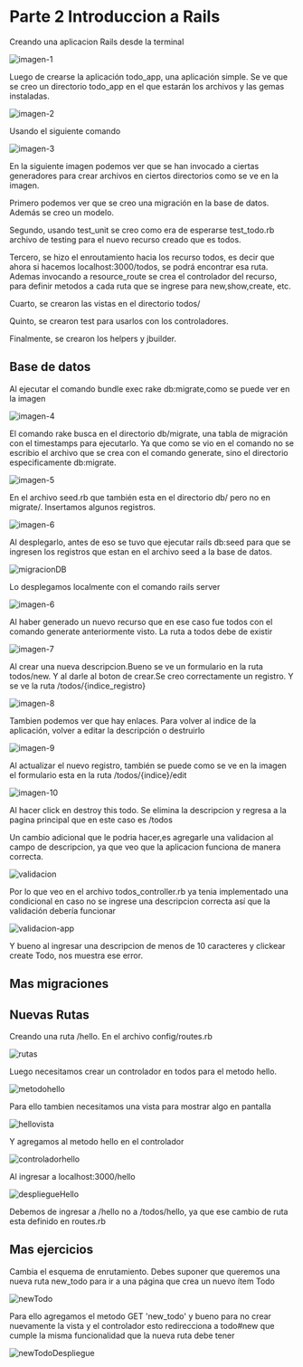 # Parte 2 Introduccion a Rails

Creando una aplicacion Rails desde la terminal

![imagen-1](1.png)

Luego de crearse la aplicación todo_app, una aplicación simple. Se ve que se creo un directorio todo_app en el que estarán los archivos y las gemas instaladas.

![imagen-2](2.png)

Usando el siguiente comando

![imagen-3](3.png)

En la siguiente imagen podemos ver que se han invocado a ciertas generadores para crear archivos en ciertos directorios como se ve en la imagen.

Primero podemos ver que se creo una migración en la base de datos. Además se creo un modelo.

Segundo, usando test_unit se creo como era de esperarse test_todo.rb archivo de testing para el nuevo recurso creado que es todos.

Tercero, se hizo el enroutamiento hacia los recurso todos, es decir que ahora si hacemos localhost:3000/todos, se podrá encontrar esa ruta. Ademas invocando a resource_route se crea el controlador del recurso, para definir metodos a cada ruta que se ingrese para new,show,create, etc.

Cuarto, se crearon las vistas en el directorio todos/

Quinto, se crearon test para usarlos con los controladores.

Finalmente, se crearon los helpers y jbuilder.

## Base de datos

Al ejecutar el comando bundle exec rake db:migrate,como se puede ver en la imagen

![imagen-4](4.png)

El comando rake busca en el directorio db/migrate, una tabla de migración con el timestamps para ejecutarlo. Ya que como se vio en el comando no se escribio el archivo que se crea con el comando generate, sino el directorio especificamente db:migrate.

![imagen-5](5.png)

En el archivo seed.rb que también esta en el directorio db/ pero no en migrate/. Insertamos algunos registros.

![imagen-6](6.png)

Al desplegarlo, antes de eso se tuvo que ejecutar rails db:seed para que se ingresen los registros que estan en el archivo seed a la base de datos. 

![migracionDB](migracion-despliegue.png)

Lo desplegamos localmente con el comando rails server


![imagen-6](6.png)

Al haber generado un nuevo recurso que en ese caso fue todos con el comando generate anteriormente visto. La ruta a todos debe de existir

![imagen-7](7.png)

Al crear una nueva descripcion.Bueno se ve un formulario en la ruta todos/new. Y al darle al boton de crear.Se creo correctamente un registro. Y se ve la ruta /todos/{indice_registro}

![imagen-8](8.png)

Tambien podemos ver que hay enlaces. Para volver al indice de la aplicación, volver a editar la descripción o destruirlo

![imagen-9](9.png)

Al actualizar el nuevo registro, también se puede como se ve en la imagen el formulario esta en la ruta /todos/{indice}/edit

![imagen-10](10.png)

Al hacer click en destroy this todo. Se elimina la descripcion y regresa a la pagina principal que en este caso es /todos

Un cambio adicional que le podria hacer,es agregarle una validacion al campo de descripcion, ya que veo que la aplicacion funciona de manera correcta.

![validacion](adicion.png)

Por lo que veo en el archivo todos_controller.rb ya tenia implementado una condicional en caso no se ingrese una descripcion correcta así que la validación debería funcionar

![validacion-app](validacion.png)

Y bueno al ingresar una descripcion de menos de 10 caracteres y clickear create Todo, nos muestra ese error.

## Mas migraciones

## Nuevas Rutas

Creando una ruta /hello. En el archivo config/routes.rb

![rutas](rutas.png)

Luego necesitamos crear un controlador en todos para el metodo hello.

![metodohello](metodoHello.png)

Para ello tambien necesitamos una vista para mostrar algo en pantalla

![hellovista](vistahello.png)

Y agregamos al metodo hello en el controlador 

![controladorhello](hello1.png)

Al ingresar a localhost:3000/hello

![despliegueHello](helloDespliegue.png)

Debemos de ingresar a /hello no a /todos/hello, ya que ese cambio de ruta esta definido en routes.rb


## Mas ejercicios

Cambia el esquema de enrutamiento. Debes suponer que queremos una nueva ruta new_todo para ir a una página que crea un nuevo ítem Todo

![newTodo](newTodo.png)

Para ello agregamos el metodo GET 'new_todo' y bueno para no crear nuevamente la vista y el controlador esto redirecciona a todo#new que cumple la misma funcionalidad que la nueva ruta debe tener

![newTodoDespliegue](new_todoDespliegue.png)



